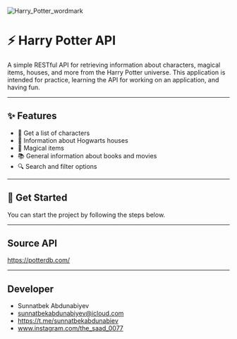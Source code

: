 ![Harry_Potter_wordmark](https://github.com/user-attachments/assets/c1bd6e16-cbdb-4d22-8c61-0f2e1bfd6293)

# ⚡ Harry Potter API

A simple RESTful API for retrieving information about characters, magical items, houses, and more from the Harry Potter universe.
This application is intended for practice, learning the API for working on an application, and having fun.

---

## ✨ Features
- 🧙 Get a list of characters
- 🏰 Information about Hogwarts houses
- 🔮 Magical items
- 📚 General information about books and movies
- 🔍 Search and filter options
---

## 🚀 Get Started
You can start the project by following the steps below.

---

## Source API 
https://potterdb.com/

--- 
## Developer

- Sunnatbek Abdunabiyev
- sunnatbekabdunabiyev@icloud.com
- https://t.me/sunnatbekabdunabiev
- www.instagram.com/the_saad_0077
